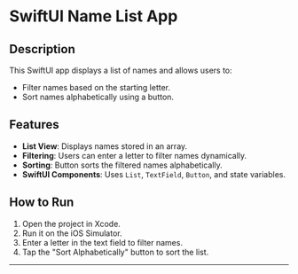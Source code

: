 
# SwiftUI Name List App

## Description
This SwiftUI app displays a list of names and allows users to:
- Filter names based on the starting letter.
- Sort names alphabetically using a button.

## Features
- **List View**: Displays names stored in an array.
- **Filtering**: Users can enter a letter to filter names dynamically.
- **Sorting**: Button sorts the filtered names alphabetically.
- **SwiftUI Components**: Uses `List`, `TextField`, `Button`, and state variables.

## How to Run
1. Open the project in Xcode.
2. Run it on the iOS Simulator.
3. Enter a letter in the text field to filter names.
4. Tap the "Sort Alphabetically" button to sort the list.

---

